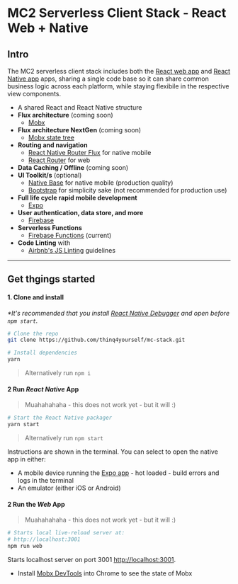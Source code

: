 # MC2 Serverless Client Stack - React Web + Native

## Intro

The MC2 serverless client stack includes both the [React web app](https://reactjs.org/) and [React Native app](https://facebook.github.io/react-native/) apps, sharing a single code base so it can share common business logic across each platform, while staying flexibile in the respective view components.

- A shared React and React Native structure
- __Flux architecture__ (coming soon)
    - [Mobx](https://github.com/mobxjs/mobx)
- __Flux architecture NextGen__ (coming soon)
    - [Mobx state tree](https://github.com/mobxjs/mobx-state-tree)
- __Routing and navigation__
    - [React Native Router Flux](https://github.com/aksonov/react-native-router-flux) for native mobile
    - [React Router](https://github.com/ReactTraining/react-router) for web
- __Data Caching / Offline__ (coming soon)
- __UI Toolkit/s__ (optional)
    - [Native Base](https://nativebase.io/) for native mobile (production quality)
    - [Bootstrap](https://getbootstrap.com/) for simplicity sake (not recommended for production use)
- __Full life cycle rapid mobile development__ 
    - [Expo](https://expo.io/)
- __User authentication, data store, and more__ 
    - [Firebase](https://firebase.google.com/)
- __Serverless Functions__
    - [Firebase Functions](https://firebase.google.com/products/functions/) (current)
- __Code Linting__ with
    - [Airbnb's JS Linting](https://github.com/airbnb/javascript) guidelines

---

## Get thgings started

#### 1. Clone and install

_*It's recommended that you install [React Native Debugger](https://github.com/jhen0409/react-native-debugger/releases) and open before `npm start`._

```bash
# Clone the repo
git clone https://github.com/thinq4yourself/mc-stack.git

# Install dependencies
yarn
```
> Alternatively  run `npm i`

#### 2 Run _React Native_ App
> Muahahahaha - this does not work yet - but it will :)

```bash
# Start the React Native packager
yarn start
```
> Alternatively  run `npm start`

Instructions are shown in the terminal. You can select to open the native app in either:

- A mobile device running the [Expo app](https://expo.io/) - hot loaded - build errors and logs in the terminal
- An emulator (either iOS or Android)

#### 2 Run the _Web_ App
> Muahahahaha - this does not work yet - but it will :)

```bash
# Starts local live-reload server at:
# http://localhost:3001
npm run web
```

Starts localhost server on port 3001 [http://localhost:3001](http://localhost:3001).

- Install [Mobx DevTools](https://github.com/mobxjs/mobx-react-devtools) into Chrome to see the state of Mobx